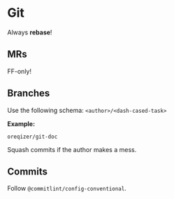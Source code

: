 # Git

Always **rebase**!

## MRs

FF-only!

## Branches

Use the following schema: `<author>/<dash-cased-task>`

**Example:**
```
oreqizer/git-doc
```

Squash commits if the author makes a mess.

## Commits

Follow `@commitlint/config-conventional`.
